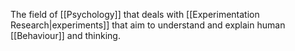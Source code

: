The field of [[Psychology]] that deals with [[Experimentation Research|experiments]] that aim to understand and explain human [[Behaviour]] and thinking.